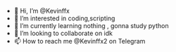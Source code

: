 - 👋 Hi, I’m @Kevinffx
- 👀 I’m interested in coding,scripting
- 🌱 I’m currently learning nothing , gonna study python
- 💞️ I’m looking to collaborate on idk
- 📫 How to reach me @Kevinffx2 on Telegram

<!---
Kevinffx/Kevinffx is a ✨ special ✨ repository because its `README.md` (this file) appears on your GitHub profile.
You can click the Preview link to take a look at your changes.
--->
